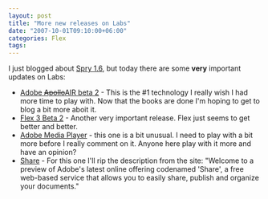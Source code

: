 ```yaml
---
layout: post
title: "More new releases on Labs"
date: "2007-10-01T09:10:00+06:00"
categories: Flex 
tags: 
---
```


I just blogged about <a href="http://labs.adobe.com/technologies/spry/">Spry 1.6</a>, but today there are some <b>very</b> important updates on Labs:

<ul>
<li><a href="http://labs.adobe.com/technologies/air/">Adobe <strike>Apollo</strike>AIR beta 2</a> - This is the #1 technology I really wish I had more time to play with. Now that the books are done I'm hoping to get to blog a bit more aboit it.
<li><a href="http://labs.adobe.com/technologies/flex/">Flex 3 Beta 2</a> - Another very important release. Flex just seems to get better and better. 
<li><a href="http://labs.adobe.com/technologies/mediaplayer/">Adobe Media Player</a> - this one is a bit unusual. I need to play with a bit more before I really comment on it. Anyone here play with it more and have an opinion?
<li><a href="http://labs.adobe.com/technologies/share/">Share</a> - For this one I'll rip the description from the site: "Welcome to a preview of Adobe's latest online offering codenamed 'Share', a free web-based service that allows you to easily share, publish and organize your documents."
</ul>